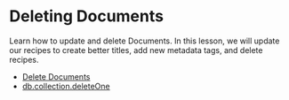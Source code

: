 # Deleting Documents

Learn how to update and delete Documents. In this lesson, we will update our recipes to create better titles, add new metadata tags, and delete recipes.

- [Delete Documents](https://docs.mongodb.com/manual/tutorial/remove-documents/index.html)
- [db.collection.deleteOne](https://docs.mongodb.com/manual/reference/method/db.collection.deleteOne/)
